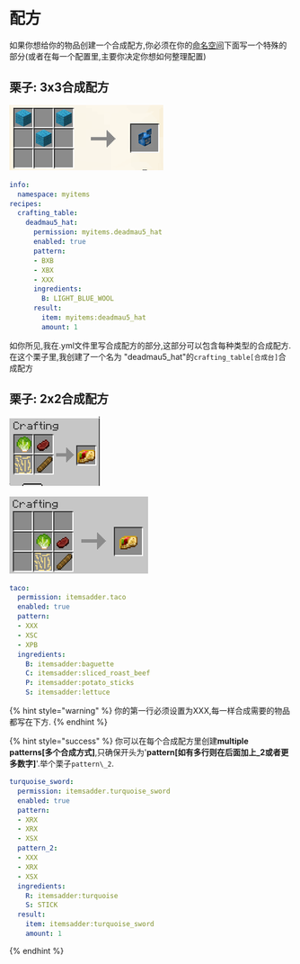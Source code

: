 # 配方

如果你想给你的物品创建一个合成配方,你必须在你的[命名空间](../../beginners/basic-concepts/namespace.md)下面写一个特殊的部分(或者在每一个配置里,主要你决定你想如何整理配置)

## 栗子: 3x3合成配方

![](<../../../../.gitbook/assets/immagine (42).png>)

```yaml
info:
  namespace: myitems
recipes:
  crafting_table:
    deadmau5_hat:
      permission: myitems.deadmau5_hat
      enabled: true
      pattern:
      - BXB
      - XBX
      - XXX
      ingredients:
        B: LIGHT_BLUE_WOOL
      result:
        item: myitems:deadmau5_hat
        amount: 1
```

如你所见,我在.yml文件里写合成配方的部分,这部分可以包含每种类型的合成配方. 在这个栗子里,我创建了一个名为 "deadmau5\_hat"的`crafting_table[合成台]`合成配方

## 栗子: 2x2合成配方

![](<../../../../.gitbook/assets/immagine (41).png>)

![](<../../../../.gitbook/assets/immagine (43).png>)

```yaml
taco:
  permission: itemsadder.taco
  enabled: true
  pattern:
  - XXX
  - XSC
  - XPB
  ingredients:
    B: itemsadder:baguette
    C: itemsadder:sliced_roast_beef
    P: itemsadder:potato_sticks
    S: itemsadder:lettuce
```

{% hint style="warning" %}
你的第一行必须设置为XXX,每一样合成需要的物品都写在下方.
{% endhint %}

{% hint style="success" %}
你可以在每个合成配方里创建**multiple patterns\[多个合成方式]**,只确保开头为'**pattern\[如有多行则在后面加上\_2或者更多数字]**'.举个栗子`pattern\_2`.

```yaml
turquoise_sword:
  permission: itemsadder.turquoise_sword
  enabled: true
  pattern:
  - XRX
  - XRX
  - XSX
  pattern_2:
  - XXX
  - XRX
  - XSX
  ingredients:
    R: itemsadder:turquoise
    S: STICK
  result:
    item: itemsadder:turquoise_sword
    amount: 1
```
{% endhint %}
